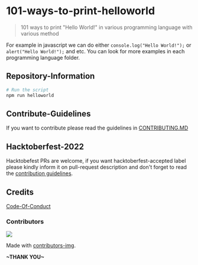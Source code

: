 # 101-ways-to-print-helloworld
> 101 ways to print "Hello World!" in various programming language with various method

For example in javascript we can do either ```console.log("Hello World!");```
or ```alert("Hello World!");``` and etc. You can look for more examples in each programming language folder.
## Repository-Information
```sh
# Run the script
npm run helloworld
```

## Contribute-Guidelines
If you want to contribute please read the guidelines in [CONTRIBUTING.MD](https://github.com/Dimas-Saputra-Me/101-ways-to-print-helloworld/blob/master/CONTRIBUTING.MD)

## Hacktoberfest-2022
Hacktobefest PRs are welcome, if you want hacktoberfest-accepted label please kindly inform it on pull-request description and don't forget to read the [contribution guidelines](https://github.com/Dimas-Saputra-Me/101-ways-to-print-helloworld/blob/master/CONTRIBUTING.MD).

## Credits
[Code-Of-Conduct](https://github.com/probot/template/blob/master/CODE_OF_CONDUCT.md)

### Contributors 
<a href = "https://github.com/Dimas-Saputra-Me/101-ways-to-print-helloworld/graphs/contributors">
  <img src = "https://contrib.rocks/image?repo=Dimas-Saputra-Me/101-ways-to-print-helloworld"/>
</a>

Made with [contributors-img](https://contrib.rocks).

**\~THANK YOU\~**

